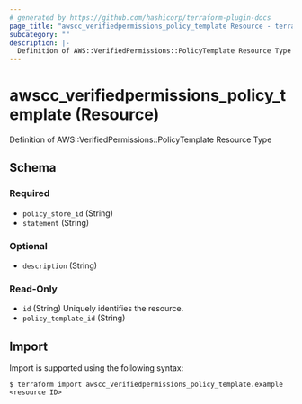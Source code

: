```yaml
---
# generated by https://github.com/hashicorp/terraform-plugin-docs
page_title: "awscc_verifiedpermissions_policy_template Resource - terraform-provider-awscc"
subcategory: ""
description: |-
  Definition of AWS::VerifiedPermissions::PolicyTemplate Resource Type
---
```


# awscc_verifiedpermissions_policy_template (Resource)

Definition of AWS::VerifiedPermissions::PolicyTemplate Resource Type



<!-- schema generated by tfplugindocs -->
## Schema

### Required

- `policy_store_id` (String)
- `statement` (String)

### Optional

- `description` (String)

### Read-Only

- `id` (String) Uniquely identifies the resource.
- `policy_template_id` (String)

## Import

Import is supported using the following syntax:

```shell
$ terraform import awscc_verifiedpermissions_policy_template.example <resource ID>
```

